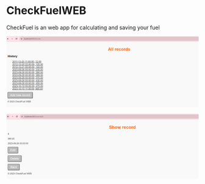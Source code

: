 # CheckFuelWEB
CheckFuel is an web app for calculating and saving your fuel
 


![Project screenshot](https://github.com/AnastasiaPleshkova/CheckFuelWEB/blob/main/src/main/resources/static/screenshots/allRecords.PNG)


![Project screenshot](https://github.com/AnastasiaPleshkova/CheckFuelWEB/blob/main/src/main/resources/static/screenshots/oneRecord.PNG)


 